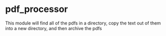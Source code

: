 pdf_processor
=============

This module will find all of the pdfs in a directory, copy the text out of them into a new directory, and then archive the pdfs
